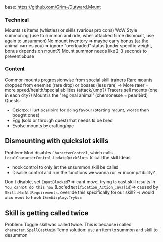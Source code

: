 base: https://github.com/Grim-/Outward.Mount

### Technical
Mounts as items (whistles) or skills (various pro cons)
WoW Style summoning (use to summon and ride, when attacked force dismount, use again to unsummon)
No mount inventory => maybe carry bonus (as the animal carries you) => ignore "overloaded" status (under specific weight, bonus depends on mount?)
Mount summon needs like 2-3 seconds to prevent abuse

### Content
Common mounts progressionwise from special skill trainers
Rare mounts dropped from enemies (rare drop) or bosses (less rare) => More rarer = more speed/health/special abilities (attack/jump?)
Traders sell mounts (one in each city?)
Mount is the "regional animal" (chersonesse = pearlbird)
Quests:
- Czierzo: Hurt pearlbird for doing favour (starting mount, worse than bought ones)
- Egg (sold or through quest) that needs to be bred
- Evolve mounts by crafting/npc

## Dismounting with quickslot skills
Problem: Mod disables `CharacterControl`, which calls `LocalCharacterControl.UpdateQuickSlots` to call the skill
Ideas:
- hook control to only let the unsummon skill be called
- Disable control and run the functions we wanna run => incompatibility?

Don't disable, set `InputBlocked`? => cant move, trying to cast skill results in `You cannot do this now` (Loc'ed `Notification_Action_Invalid`)=> caused by `Skill.HasAllRequirements`. override this specifically for our skill? => would also need to hook `ItemDisplay.TryUse`

## Skill is getting called twice
Problem: Toggle skill was called twice. This is because i called `character.SpellCastAnim`
Temp solution: use an item to summon and skill to desummon